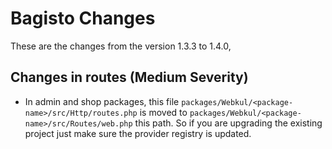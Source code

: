 
# Bagisto Changes

These are the changes from the version 1.3.3 to 1.4.0,

## Changes in routes (Medium Severity)

- In admin and shop packages, this file `packages/Webkul/<package-name>/src/Http/routes.php` is moved to `packages/Webkul/<package-name>/src/Routes/web.php` this path. So if you are upgrading the existing project just make sure the provider registry is updated.
